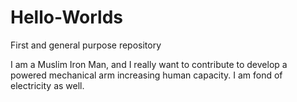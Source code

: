 # Hello-Worlds
First and general purpose repository 

I am a Muslim Iron Man, and I really want to contribute to develop a powered mechanical arm increasing human capacity. I am fond of electricity as well.
